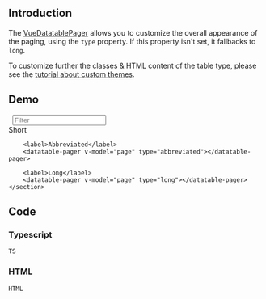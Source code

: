 ## Introduction

The [VueDatatablePager](../classes/vuedatatablepager.html) allows you to customize the overall appearance of the paging, using the `type` property. If this property isn't set, it fallbacks to `long`.

<div class="alert alert-info">
    <i class="fas fa-info-circle"></i>
    To customize further the classes & HTML content of the table type, please see the <a href="./custom-theme.html">tutorial about custom themes</a>.
</div>

## Demo

<div id="demo-app">
    <div class="row">
        <div class="col-xs-3">
            <div class="form-group">
                <label for="filter">&nbsp;</label>
                <input type="text" class="form-control" v-model="filter" placeholder="Filter" @keydown="$event.stopImmediatePropagation()">
            </div>
        </div>
    </div>
    <div class="col-xs-12 table-responsive">
        <datatable :columns="columns" :data="rows" :filter="filter" :per-page="10"></datatable>
    </div>
    <section class="pagers-table">
        <label>Short</label>
        <datatable-pager v-model="page" type="short"></datatable-pager>

        <label>Abbreviated</label>
        <datatable-pager v-model="page" type="abbreviated"></datatable-pager>

        <label>Long</label>
        <datatable-pager v-model="page" type="long"></datatable-pager>
    </section>
</div>

## Code

### Typescript

```TS```

### HTML

```HTML```

<script src="{{relativeURLToRoot /assets/js/rows.js}}" defer></script>
<script id="deps"></script>
<script id="demo-script"></script>
